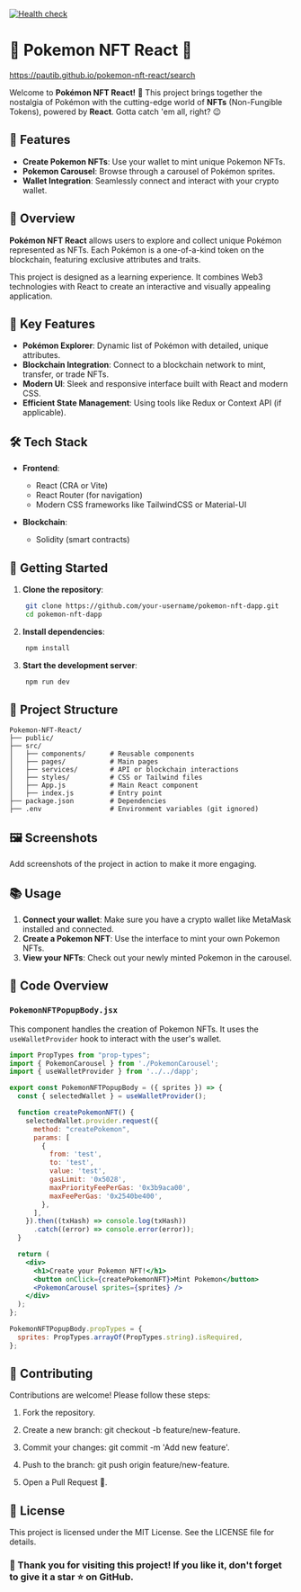 [![Health check](https://github.com/pautib/pokemon-nft-react/actions/workflows/health-check-ping.yaml/badge.svg)](https://github.com/pautib/pokemon-nft-react/actions/workflows/health-check-ping.yaml)

# 🚀 Pokemon NFT React 🚀

https://pautib.github.io/pokemon-nft-react/search

Welcome to **Pokémon NFT React!** 🎉 This project brings together the nostalgia of Pokémon with the cutting-edge world of **NFTs** (Non-Fungible Tokens), powered by **React**. Gotta catch 'em all, right? 😉

## 🚀 Features

- **Create Pokemon NFTs**: Use your wallet to mint unique Pokemon NFTs.
- **Pokemon Carousel**: Browse through a carousel of Pokémon sprites.
- **Wallet Integration**: Seamlessly connect and interact with your crypto wallet.

## 🌟 Overview

**Pokémon NFT React** allows users to explore and collect unique Pokémon represented as NFTs. Each Pokémon is a one-of-a-kind token on the blockchain, featuring exclusive attributes and traits.

This project is designed as a learning experience. It combines Web3 technologies with React to create an interactive and visually appealing application.

## 🎯 Key Features

- **Pokémon Explorer**: Dynamic list of Pokémon with detailed, unique attributes.  
- **Blockchain Integration**: Connect to a blockchain network to mint, transfer, or trade NFTs.  
- **Modern UI**: Sleek and responsive interface built with React and modern CSS.  
- **Efficient State Management**: Using tools like Redux or Context API (if applicable).

## 🛠️ Tech Stack

- **Frontend**:  
  - React (CRA or Vite)  
  - React Router (for navigation)  
  - Modern CSS frameworks like TailwindCSS or Material-UI  

- **Blockchain**:  
  - Solidity (smart contracts)   


## 🚀 Getting Started

1. **Clone the repository**:
```bash
    git clone https://github.com/your-username/pokemon-nft-dapp.git
    cd pokemon-nft-dapp
```

2. **Install dependencies**:
```bash
    npm install
```

3. **Start the development server**:
```bash
    npm run dev
```

##  📂 Project Structure

```plaintext
Pokemon-NFT-React/
├── public/
├── src/
│   ├── components/      # Reusable components
│   ├── pages/           # Main pages
│   ├── services/        # API or blockchain interactions
│   ├── styles/          # CSS or Tailwind files
│   ├── App.js           # Main React component
│   ├── index.js         # Entry point
├── package.json         # Dependencies
├── .env                 # Environment variables (git ignored)
```

##  🖼️ Screenshots

Add screenshots of the project in action to make it more engaging.

## 📚 Usage

1. **Connect your wallet**: Make sure you have a crypto wallet like MetaMask installed and connected.
2. **Create a Pokemon NFT**: Use the interface to mint your own Pokemon NFTs.
3. **View your NFTs**: Check out your newly minted Pokemon in the carousel.

## 🤖 Code Overview

### `PokemonNFTPopupBody.jsx`

This component handles the creation of Pokemon NFTs. It uses the `useWalletProvider` hook to interact with the user's wallet.

```jsx
import PropTypes from "prop-types";
import { PokemonCarousel } from './PokemonCarousel';
import { useWalletProvider } from '../../dapp';

export const PokemonNFTPopupBody = ({ sprites }) => {
  const { selectedWallet } = useWalletProvider();

  function createPokemonNFT() {
    selectedWallet.provider.request({
      method: "createPokemon",
      params: [
        {
          from: 'test',
          to: 'test',
          value: 'test',
          gasLimit: '0x5028',
          maxPriorityFeePerGas: '0x3b9aca00',
          maxFeePerGas: '0x2540be400',
        },
      ],
    }).then((txHash) => console.log(txHash))
      .catch((error) => console.error(error));
  }

  return (
    <div>
      <h1>Create your Pokemon NFT!</h1>
      <button onClick={createPokemonNFT}>Mint Pokemon</button>
      <PokemonCarousel sprites={sprites} />
    </div>
  );
};

PokemonNFTPopupBody.propTypes = {
  sprites: PropTypes.arrayOf(PropTypes.string).isRequired,
};
```

## 🤝 Contributing

Contributions are welcome! Please follow these steps:

1. Fork the repository.


2. Create a new branch: git checkout -b feature/new-feature.


3. Commit your changes: git commit -m 'Add new feature'.


4. Push to the branch: git push origin feature/new-feature.


5. Open a Pull Request 🚀.


## 📜 License

This project is licensed under the MIT License. See the LICENSE file for details.


### 🌟 Thank you for visiting this project! If you like it, don't forget to give it a star ⭐ on GitHub.
